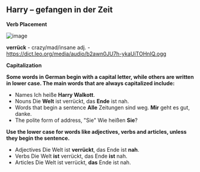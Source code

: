 Harry – gefangen in der Zeit
----------------------------

**Verb Placement**

![image](https://user-images.githubusercontent.com/2181212/123672635-d26f9780-d83f-11eb-8fb6-0f50a3711e52.png)

**verrück** - crazy/mad/insane  adj. - https://dict.leo.org/media/audio/b2awn0JU7h-ykaUiTOHnIQ.ogg

**Capitalization**

**Some words in German begin with a capital letter, while others are written in lower case. The main words that are always capitalized include:**
* Names                                   Ich heiße **Harry Walkott**.
* Nouns                                   Die **Welt** ist verrückt, das **Ende** ist nah.
* Words that begin a sentence             **Alle** Zeitungen sind weg. **Mir** geht es gut, danke.
* The polite form of address, "Sie"       Wie heißen **Sie**? 

**Use the lower case for words like adjectives, verbs and articles, unless they begin the sentence.**
* Adjectives      Die Welt ist **verrückt**, das Ende ist **nah**.
* Verbs           Die Welt **ist** verrückt, das Ende **ist** nah.
* Articles        Die Welt ist verrückt, **das** Ende ist nah.
